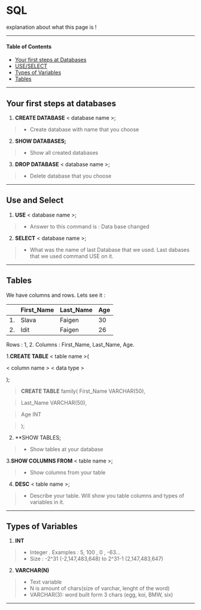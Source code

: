 # SQL
explanation about what this page is !
***

#### Table of Contents
- [Your first steps at Databases](#Your-first-steps-at-databases)
- [USE/SELECT](#Use-and-Select)
- [Types of Variables](#Types-of-Variables)
- [Tables](#Tables)


***
## Your first steps at databases
1. **CREATE DATABASE** < database name >;
> - Create database with name that you choose

2. **SHOW DATABASES;**
> - Show all created databases

3. **DROP DATABASE** < database name >;
 > - Delete database that you choose
***

## Use and Select
1. **USE**  < database name >;
> - Answer to this command is : Data base changed

2. **SELECT**  < database name >;
> - What was the name of last Database that we used.
>   Last dabases that we used command USE on it.
***

## Tables
We have columns and rows. Lets see it :

|  | First_Name | Last_Name | Age  |
|--|------------|-----------|------|
|1.| Slava      | Faigen    |   30 |
|2.| Idit       | Faigen    |   26 |
Rows : 1, 2.
Columns : First_Name, Last_Name, Age.



1.**CREATE TABLE** < table name >(

 < column name > < data type >
 
  );
  
> **CREATE TABLE** family(
> First_Name VARCHAR(50),

> Last_Name VARCHAR(50),

> Age INT 

> );

2. **SHOW TABLES;
> - Show tables at your database

3.**SHOW COLUMNS FROM** < table name >;
> - Show columns from your table

4. **DESC** < table name >;
> - Describe your table. Will show you table columns and types of variables in it.


***

## Types of Variables
1. **INT** 
> - Integer . Examples : 5, 100 , 0 , -63...
> - Size : -2^31 (-2,147,483,648) to 2^31-1 (2,147,483,647)

2. **VARCHAR(N)**
> - Text variable
> - N is amount of chars(size of varchar, lenght of the word)
> - VARCHAR(3): word built form 3 chars (egg, koi, BMW, six)

***
